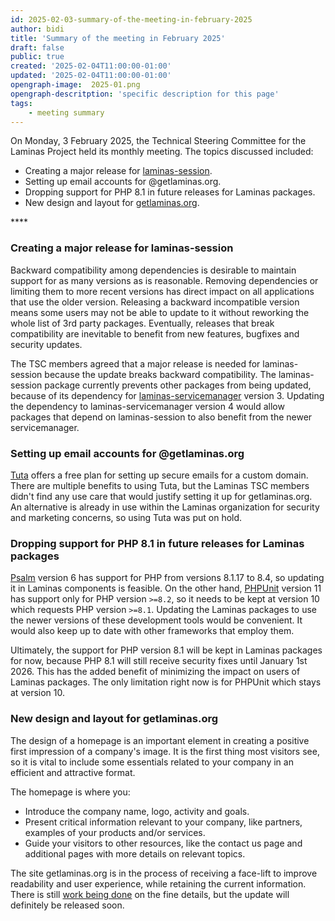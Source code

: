 ```yaml
---
id: 2025-02-03-summary-of-the-meeting-in-february-2025
author: bidi
title: 'Summary of the meeting in February 2025'
draft: false
public: true
created: '2025-02-04T11:00:00-01:00'
updated: '2025-02-04T11:00:00-01:00'
opengraph-image:  2025-01.png
opengraph-descritption: 'specific description for this page'
tags:
    - meeting summary
---
```


On Monday, 3 February 2025, the Technical Steering Committee for the Laminas Project held its monthly meeting.
The topics discussed included:

- Creating a major release for [laminas-session](https://github.com/laminas/laminas-session).
- Setting up email accounts for @getlaminas.org.
- Dropping support for PHP 8.1 in future releases for Laminas packages.
- New design and layout for [getlaminas.org](https://getlaminas.org).

<!--- EXTENDED -->****

### Creating a major release for laminas-session

Backward compatibility among dependencies is desirable to maintain support for as many versions as is reasonable.
Removing dependencies or limiting them to more recent versions has direct impact on all applications that use the older version.
Releasing a backward incompatible version means some users may not be able to update to it without reworking the whole list of 3rd party packages.
Eventually, releases that break compatibility are inevitable to benefit from new features, bugfixes and security updates.

The TSC members agreed that a major release is needed for laminas-session because the update breaks backward compatibility.
The laminas-session package currently prevents other packages from being updated, because of its dependency for [laminas-servicemanager](https://github.com/laminas/laminas-servicemanager) version 3.
Updating the dependency to laminas-servicemanager version 4 would allow packages that depend on laminas-session to also benefit from the newer servicemanager.

### Setting up email accounts for @getlaminas.org

[Tuta](https://tuta.com/blog/tutanota-for-open-source-teams) offers a free plan for setting up secure emails for a custom domain.
There are multiple benefits to using Tuta, but the Laminas TSC members didn't find any use care that would justify setting it up for getlaminas.org.
An alternative is already in use within the Laminas organization for security and marketing concerns, so using Tuta was put on hold.

### Dropping support for PHP 8.1 in future releases for Laminas packages

[Psalm](https://github.com/vimeo/psalm) version 6 has support for PHP from versions 8.1.17 to 8.4, so updating it in Laminas components is feasible.
On the other hand, [PHPUnit](https://github.com/sebastianbergmann/phpunit) version 11 has support only for PHP version `>=8.2`, so it needs to be kept at version 10 which requests PHP version `>=8.1`.
Updating the Laminas packages to use the newer versions of these development tools would be convenient.
It would also keep up to date with other frameworks that employ them.

Ultimately, the support for PHP version 8.1 will be kept in Laminas packages for now, because PHP 8.1 will still receive security fixes until January 1st 2026.
This has the added benefit of minimizing the impact on users of Laminas packages.
The only limitation right now is for PHPUnit which stays at version 10.

### New design and layout for getlaminas.org

The design of a homepage is an important element in creating a positive first impression of a company's image.
It is the first thing most visitors see, so it is vital to include some essentials related to your company in an efficient and attractive format.

The homepage is where you:

- Introduce the company name, logo, activity and goals.
- Present critical information relevant to your company, like partners, examples of your products and/or services.
- Guide your visitors to other resources, like the contact us page and additional pages with more details on relevant topics.

The site getlaminas.org is in the process of receiving a face-lift to improve readability and user experience, while retaining the current information.
There is still [work being done](https://github.com/laminas/getlaminas.org/issues/242) on the fine details, but the update will definitely be released soon.
